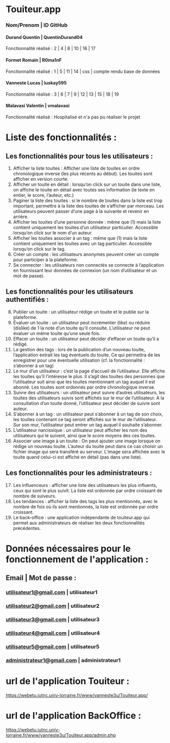 # Touiteur.app

### Nom/Prenom     | ID GitHub
#### Durand Quentin | QuentinDurand04

Fonctionnalité réalisé : 2 | 4 | 8 | 10 | 16 | 17

#### Formet Romain  | R0ma1nF
Fonctionnalité réalisé : 1 | 5 | 11 | 14 | css | compte rendu base de données

#### Vanneste Lucas | luskay595
Fonctionnalité réalisé : 3 | 6 | 7 | 9 | 12 | 13 | 15 | 18 | 19

#### Malavasi Valentin | vmalavasi
Fonctionnalité réalisé : Hospitalisé et n'a pas pu réaliser le projet

# Liste des fonctionnalités :

## Les fonctionnalités pour tous les utilisateurs :

1. Afficher la liste touites : Afficher une liste de touites en ordre chronologique inverse
(les plus récents au début). Les touites sont afficher en version courte.
2. Afficher un touite en détail : lorsqu’on click sur un touite dans une liste, on affiche le
touite en détail avec toutes ses information (le texte en entier, le score, l’auteur, etc.)
3. Paginer la liste des touites : si le nombre de touites dans la liste est trop important,
permettre à la liste des touites de s’afficher par morceau. Les utilisateurs peuvent passer
d’une page à la suivante et revenir en arrière.
4. Afficher les touites d’une personne donnée : même que (1) mais la liste contient
uniquement les touites d’un utilisateur particulier. Accessible lorsqu’on click sur le nom
d’un auteur.
5. Afficher les touites associer à un tag : même que (1) mais la liste contient
uniquement les touites avec un tag particulier. Accessible lorsqu’on click sur le tag.
6. Créer un compte : les utilisateurs anonymes peuvent créer un compte pour participer à
la plateforme.
7. Se connecter : les utilisateurs non connectés se connecte à l’application en fournissant
leur données de connexion (un nom d’utilisateur et un mot de passe).


## Les fonctionnalités pour les utilisateurs authentifiés :

8. Publier un touite : un utilisateur rédige un touite et le publie sur la plateforme.
9. Évaluer un touite : un utilisateur peut incrémenter (like) ou réduire (dislike) de 1 la note
d’un touite qu’il consulte. L’utilisateur ne peut évaluer un même touite qu’une seule fois.
10. Effacer un touite : un utilisateur peut décider d’effacer un touite qu’il a rédigé.
11. La gestion des tags : lors de la publication d’un nouveau touite, l’application extrait les
tag éventuels du touite. Ce qui permettra de les enregistrer pour une éventuelle
utilisation (cf. la fonctionnalité : s’abonner à un tag)
12. Le mur d’un utilisateur : c’est la page d’accueil de l’utilisateur. Elle affiche les touites
qu’il l’intéresse le plus. Il s’agit des touites des personnes que l’utilisateur suit ainsi que
les touites mentionnant un tag auquel il est abonné. Les touites sont ordonnés par ordre
chronologique inverse.
13. Suivre des utilisateurs : un utilisateur peut suivre d’autres utilisateurs, les touites des
utilisateurs suivis sont affichés sur le mur de l’utilisateur. A la consultation d’un touite
donné, l’utilisateur peut décider de suivre sont auteur.
14. S’abonner à un tag : un utilisateur peut s’abonner à un tag de son choix, les touites
contenant ce tag seront affichés sur le mur de l’utilisateur. Sur son mur, l’utilisateur peut
entrer un tag auquel il souhaite s’abonner.
15. L’utilisateur narcissique : un utilisateur peut afficher les nom des utilisateurs qui le
suivent, ainsi que le score moyens des ces touites.
16. Associer une image à un touite : On peut ajouter une image lorsque on rédige un
nouveau touite. L’auteur du touite peut dans ce cas choisir un fichier image qui sera
transféré au serveur. L’image sera affichée avec le touite quand celui-ci est affiché en
détail (pas dans une liste).


## Les fonctionnalités pour les administrateurs :

17. Les influenceurs : afficher une liste des utilisateurs les plus influents, ceux qui sont le
plus suivit. La liste est ordonnée par ordre croissant de nombre de suiveurs.
18. Les tendances : afficher la liste des tags les plus mentionnés, avec le nombre de fois
où ils sont mentionnés, la liste est ordonnée par ordre croissant.
19. Le back-office : une application indépendante de touiteur.app qui permet aux
administrateurs de réaliser les deux fonctionnalités précédentes.

# Données nécessaires pour le fonctionnement de l'application :

## Email | Mot de passe :
### utilisateur1@gmail.com | utilisateur1
### utilisateur2@gmail.com | utilisateur2
### utilisateur3@gmail.com | utilisateur3
### utilisateur4@gmail.com | utilisateur4
### utilisateur5@gmail.com | utilisateur5
### administrateur1@gmail.com | administrateur1

# url de l'application Touiteur :
https://webetu.iutnc.univ-lorraine.fr/www/vanneste3u/Touiteur.app/

# url de l'application BackOffice :
https://webetu.iutnc.univ-lorraine.fr/www/vanneste3u/Touiteur.app/admin.php
